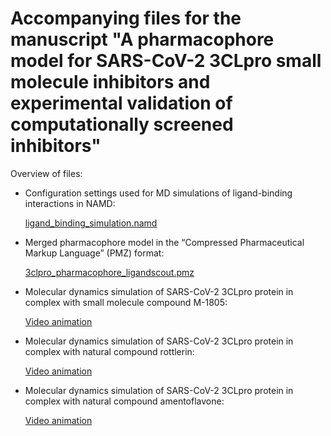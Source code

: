 # Accompanying files for the manuscript "A pharmacophore model for SARS-CoV-2 3CLpro small molecule inhibitors and experimental validation of computationally screened inhibitors"


Overview of files:

- Configuration settings used for MD simulations of ligand-binding interactions in NAMD:

  [ligand_binding_simulation.namd](ligand_binding_simulation.namd)

- Merged pharmacophore model in the “Compressed Pharmaceutical Markup Language” (PMZ) format:

  [3clpro_pharmacophore_ligandscout.pmz](3clpro_pharmacophore_ligandscout.pmz)
  
- Molecular dynamics simulation of SARS-CoV-2 3CLpro protein in complex with small molecule compound M-1805:

  [Video animation](https://youtu.be/Jj5nmU-U6IU)

- Molecular dynamics simulation of SARS-CoV-2 3CLpro protein in complex with natural compound rottlerin:

  [Video animation](https://youtu.be/uFNJhlSwbNo)

- Molecular dynamics simulation of SARS-CoV-2 3CLpro protein in complex with natural compound amentoflavone:

  [Video animation](https://youtu.be/d_PSBpummo8)


